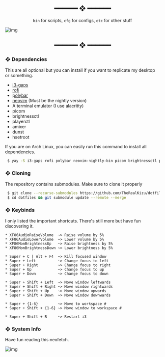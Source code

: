 <h2 align="center"> ━━━━━━  ❖  ━━━━━━ </h2>

<div align="center">
    <code>bin</code> for scripts,
    <code>cfg</code> for configs,
    <code>etc</code> for other stuff
</div>

<p/>

![img](https://cdn.mythcord.cf/u/b8RyLg4.png)

<h2 align="center"> ━━━━━━  ❖  ━━━━━━ </h2>

<!---
    Got lazy using tags lol.
 --->

### ❖ Dependencies

   This are all optional but you can install if you want to replicate my desktop or something.

   * [i3-gaps](https://github.com/Airblader/i3)
   * [rofi](https://github.com/davatorium/rofi)
   * [polybar](https://github.com/polybar/polybar)
   * [neovim](https://neovim.io/) (Must be the nightly version)
   * A terminal emulator (I use alacritty)
   * picom
   * brightnessctl
   * playerctl
   * amixer
   * dunst
   * hsetroot

   If you are on Arch Linux, you can easily run this command to install all dependencies.

   ```bash
    $ yay -S i3-gaps rofi polybar neovim-nightly-bin picom brightnessctl playerctl amixer dunst hsetroot
   ``` 
        
### ❖ Cloning

   The repository contains submodules. Make sure to clone it properly

   ```bash
    $ git clone --recurse-submodules https://github.com/TheRealKizu/dotfiles.git
    $ cd dotfiles && git submodule update --remote --merge
   ```

### ❖ Keybinds

   I only listed the important shortcuts. There's still more but have fun discovering it.

   ```
   * XF86AudioRaiseVolume  ~> Raise volume by 5%
   * XF86AudioLowerVolume  ~> Lower volume by 5%
   * XF86MonBrightnessUp   ~> Raise brightness by 5%
   * XF86MonBrightnessDown ~> Lower brightness by 5%

   * Super + C | Alt + F4  ~> Kill focused window
   * Super + Left          ~> Change focus to left
   * Super + Right         ~> Change focus to right
   * Super + Up            ~> Change focus to up
   * Super + Down          ~> Change focus to down

   * Super + Shift + Left  ~> Move window leftwards 
   * Super + Shift + Right ~> Move window rightwards
   * Super + Shift + Up    ~> Move window upwards
   * Super + Shift + Down  ~> Move window downwards

   * Super + {1-6}         ~> Move to workspace #
   * Super + Shift + {1-6} ~> Move window to workspace #

   * Super + Shift + R     ~> Restart i3
   ```

### ❖ System Info
   
   Have fun reading this neofetch.
   
   ![img](https://cdn.mythcord.cf/u/bBfDYEO.png)